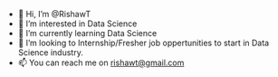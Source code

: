 - 👋 Hi, I’m @RishawT
- 👀 I’m interested in Data Science 
- 🌱 I’m currently learning Data Science 
- 💞️ I’m looking to Internship/Fresher job oppertunities to start in Data Science industry.
- 📫 You can reach me on rishawt@gmail.com

<!---
RishawT/RishawT is a ✨ special ✨ repository because its `README.md` (this file) appears on your GitHub profile.
You can click the Preview link to take a look at your changes.
--->
